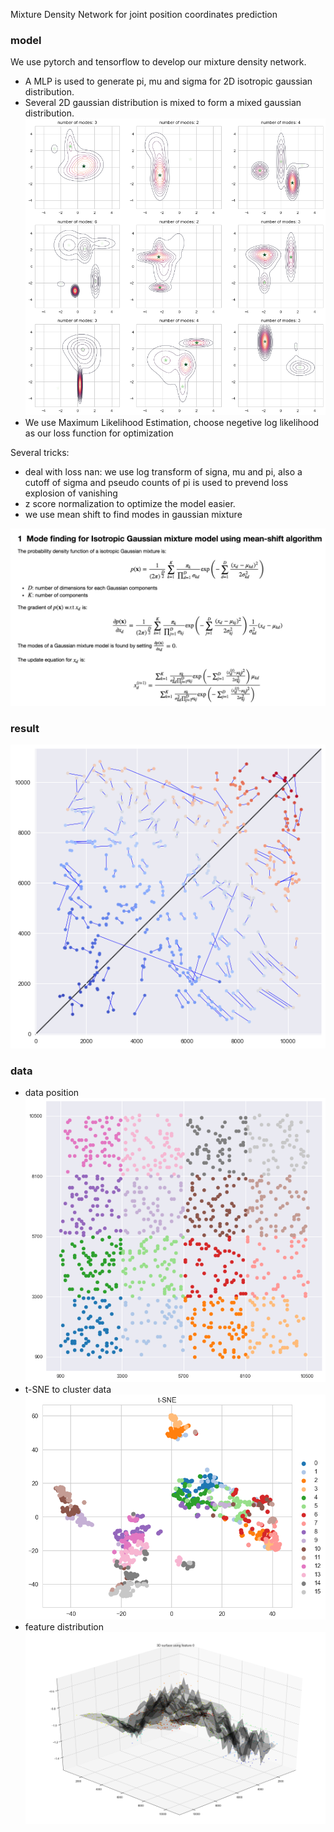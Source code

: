 Mixture Density Network for joint position coordinates prediction



### model
We use pytorch and tensorflow to develop our mixture density network. 
- A MLP is used to generate pi, mu and sigma for 2D isotropic gaussian distribution.
- Several 2D gaussian distribution is mixed to form a mixed gaussian distribution.
![](https://github.com/james20141606/Signal/blob/master/plot/gaussian_mixture.png)
- We use Maximum Likelihood Estimation, choose negetive log likelihood as our loss function for optimization



Several tricks:
- deal with loss nan: we use log transform of signa, mu and pi, also a cutoff of sigma and pseudo counts of pi is used to prevend loss explosion of vanishing
- z score normalization to optimize the model easier.
- we use mean shift to find modes in gaussian mixture

![](https://github.com/james20141606/Signal/blob/master/plot/mode_finding.png)
### result
![](https://github.com/james20141606/Signal/blob/master/plot/prediction_gt.png)
### data
- data position
![](https://github.com/james20141606/Signal/blob/master/plot/split_data.png)
- t-SNE to cluster data
![](https://github.com/james20141606/Signal/blob/master/plot/t-SNE.png)
- feature distribution
![](https://github.com/james20141606/Signal/blob/master/plot/3D_surface_of_feature_00.png)
